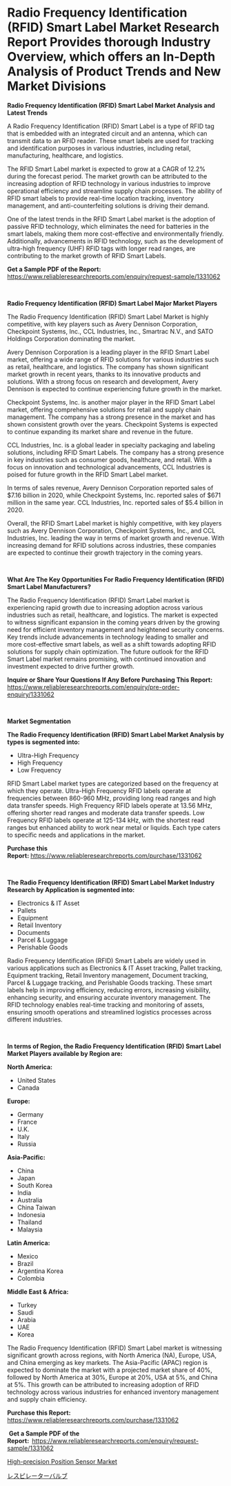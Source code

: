 <p><h1>Radio Frequency Identification (RFID) Smart Label Market Research Report Provides thorough Industry Overview, which offers an In-Depth Analysis of Product Trends and New Market Divisions</h1></p><p><strong>Radio Frequency Identification (RFID) Smart Label Market Analysis and Latest Trends</strong></p>
<p><p>A Radio Frequency Identification (RFID) Smart Label is a type of RFID tag that is embedded with an integrated circuit and an antenna, which can transmit data to an RFID reader. These smart labels are used for tracking and identification purposes in various industries, including retail, manufacturing, healthcare, and logistics.</p><p>The RFID Smart Label market is expected to grow at a CAGR of 12.2% during the forecast period. The market growth can be attributed to the increasing adoption of RFID technology in various industries to improve operational efficiency and streamline supply chain processes. The ability of RFID smart labels to provide real-time location tracking, inventory management, and anti-counterfeiting solutions is driving their demand.</p><p>One of the latest trends in the RFID Smart Label market is the adoption of passive RFID technology, which eliminates the need for batteries in the smart labels, making them more cost-effective and environmentally friendly. Additionally, advancements in RFID technology, such as the development of ultra-high frequency (UHF) RFID tags with longer read ranges, are contributing to the market growth of RFID Smart Labels.</p></p>
<p><strong>Get a Sample PDF of the Report:&nbsp;</strong> <a href="https://www.reliableresearchreports.com/enquiry/request-sample/1331062">https://www.reliableresearchreports.com/enquiry/request-sample/1331062</a></p>
<p>&nbsp;</p>
<p><strong>Radio Frequency Identification (RFID) Smart Label Major Market Players</strong></p>
<p><p>The Radio Frequency Identification (RFID) Smart Label Market is highly competitive, with key players such as Avery Dennison Corporation, Checkpoint Systems, Inc., CCL Industries, Inc., Smartrac N.V., and SATO Holdings Corporation dominating the market.</p><p>Avery Dennison Corporation is a leading player in the RFID Smart Label market, offering a wide range of RFID solutions for various industries such as retail, healthcare, and logistics. The company has shown significant market growth in recent years, thanks to its innovative products and solutions. With a strong focus on research and development, Avery Dennison is expected to continue experiencing future growth in the market.</p><p>Checkpoint Systems, Inc. is another major player in the RFID Smart Label market, offering comprehensive solutions for retail and supply chain management. The company has a strong presence in the market and has shown consistent growth over the years. Checkpoint Systems is expected to continue expanding its market share and revenue in the future.</p><p>CCL Industries, Inc. is a global leader in specialty packaging and labeling solutions, including RFID Smart Labels. The company has a strong presence in key industries such as consumer goods, healthcare, and retail. With a focus on innovation and technological advancements, CCL Industries is poised for future growth in the RFID Smart Label market.</p><p>In terms of sales revenue, Avery Dennison Corporation reported sales of $7.16 billion in 2020, while Checkpoint Systems, Inc. reported sales of $671 million in the same year. CCL Industries, Inc. reported sales of $5.4 billion in 2020.</p><p>Overall, the RFID Smart Label market is highly competitive, with key players such as Avery Dennison Corporation, Checkpoint Systems, Inc., and CCL Industries, Inc. leading the way in terms of market growth and revenue. With increasing demand for RFID solutions across industries, these companies are expected to continue their growth trajectory in the coming years.</p></p>
<p>&nbsp;</p>
<p><strong>What Are The Key Opportunities For Radio Frequency Identification (RFID) Smart Label Manufacturers?</strong></p>
<p><p>The Radio Frequency Identification (RFID) Smart Label market is experiencing rapid growth due to increasing adoption across various industries such as retail, healthcare, and logistics. The market is expected to witness significant expansion in the coming years driven by the growing need for efficient inventory management and heightened security concerns. Key trends include advancements in technology leading to smaller and more cost-effective smart labels, as well as a shift towards adopting RFID solutions for supply chain optimization. The future outlook for the RFID Smart Label market remains promising, with continued innovation and investment expected to drive further growth.</p></p>
<p><strong>Inquire or Share Your Questions If Any Before Purchasing This Report:</strong> <a href="https://www.reliableresearchreports.com/enquiry/pre-order-enquiry/1331062">https://www.reliableresearchreports.com/enquiry/pre-order-enquiry/1331062</a></p>
<p>&nbsp;</p>
<p><strong>Market Segmentation</strong></p>
<p><strong>The Radio Frequency Identification (RFID) Smart Label Market Analysis by types is segmented into:</strong></p>
<p><ul><li>Ultra-High Frequency</li><li>High Frequency</li><li>Low Frequency</li></ul></p>
<p><p>RFID Smart Label market types are categorized based on the frequency at which they operate. Ultra-High Frequency RFID labels operate at frequencies between 860-960 MHz, providing long read ranges and high data transfer speeds. High Frequency RFID labels operate at 13.56 MHz, offering shorter read ranges and moderate data transfer speeds. Low Frequency RFID labels operate at 125-134 kHz, with the shortest read ranges but enhanced ability to work near metal or liquids. Each type caters to specific needs and applications in the market.</p></p>
<p><strong>Purchase this Report:&nbsp;</strong><a href="https://www.reliableresearchreports.com/purchase/1331062">https://www.reliableresearchreports.com/purchase/1331062</a></p>
<p>&nbsp;</p>
<p><strong>The Radio Frequency Identification (RFID) Smart Label Market Industry Research by Application is segmented into:</strong></p>
<p><ul><li>Electronics & IT Asset</li><li>Pallets</li><li>Equipment</li><li>Retail Inventory</li><li>Documents</li><li>Parcel & Luggage</li><li>Perishable Goods</li></ul></p>
<p><p>Radio Frequency Identification (RFID) Smart Labels are widely used in various applications such as Electronics & IT Asset tracking, Pallet tracking, Equipment tracking, Retail Inventory management, Document tracking, Parcel & Luggage tracking, and Perishable Goods tracking. These smart labels help in improving efficiency, reducing errors, increasing visibility, enhancing security, and ensuring accurate inventory management. The RFID technology enables real-time tracking and monitoring of assets, ensuring smooth operations and streamlined logistics processes across different industries.</p></p>
<p>&nbsp;</p>
<p><strong>In terms of Region, the Radio Frequency Identification (RFID) Smart Label Market Players available by Region are:</strong></p>
<p>
    <p> <strong> North America: </strong>
        <ul>
            <li>United States</li>
            <li>Canada</li>
        </ul>
        </p> 
    <p> <strong> Europe: </strong>
        <ul>
            <li>Germany</li>
            <li>France</li>
            <li>U.K.</li>
            <li>Italy</li>
            <li>Russia</li>
        </ul>
        </p> 
    <p> <strong> Asia-Pacific: </strong>
        <ul>
            <li>China</li>
            <li>Japan</li>
            <li>South Korea</li>
            <li>India</li>
            <li>Australia</li>
            <li>China Taiwan</li>
            <li>Indonesia</li>
            <li>Thailand</li>
            <li>Malaysia</li>
        </ul>
        </p> 
    <p> <strong> Latin America: </strong>
        <ul>
            <li>Mexico</li>
            <li>Brazil</li>
            <li>Argentina Korea</li>
            <li>Colombia</li>
        </ul>
        </p> 
    <p> <strong> Middle East & Africa: </strong>
        <ul>
            <li>Turkey</li>
            <li>Saudi</li>
            <li>Arabia</li>
            <li>UAE</li>
            <li>Korea</li>
        </ul>
    </p>
    </p>
<p><p>The Radio Frequency Identification (RFID) Smart Label market is witnessing significant growth across regions, with North America (NA), Europe, USA, and China emerging as key markets. The Asia-Pacific (APAC) region is expected to dominate the market with a projected market share of 40%, followed by North America at 30%, Europe at 20%, USA at 5%, and China at 5%. This growth can be attributed to increasing adoption of RFID technology across various industries for enhanced inventory management and supply chain efficiency.</p></p>
<p><strong>Purchase this Report: </strong><a href="https://www.reliableresearchreports.com/purchase/1331062">https://www.reliableresearchreports.com/purchase/1331062</a></p>
<p>&nbsp;<strong>Get a Sample PDF of the Report:&nbsp;&nbsp;</strong><a href="https://www.reliableresearchreports.com/enquiry/request-sample/1331062">https://www.reliableresearchreports.com/enquiry/request-sample/1331062</a></p>
<p><strong></strong></p>
<p><p><a href="https://github.com/RichRobinson5/Market-Research-Report-List-4/blob/main/high-precision-position-sensor-market.md">High-precision Position Sensor Market</a></p><p><a href="https://github.com/oqoeusbvpadwjs08/Market-Research-Report-List-1/blob/main/174806113553.md">レスピレーターバルブ</a></p></p>